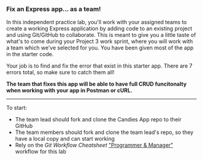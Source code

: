 ### Fix an Express app... as a team!

In this independent practice lab, you'll work with your assigned teams to create a working Express application by adding code to an existing project and using Git/GitHub to collaborate. This is meant to give you a little taste of what's to come during your Project 3 work sprint, where you will work with a team which we've selected for you. You have been given most of the app in the starter code.

Your job is to find and fix the error that exist in this starter app. There are 7 errors total, so make sure to catch them all!


**The team that fixes this app will be able to have full CRUD funcitonalty when working with your app in Postman or cURL.**

---

To start:

- The team lead should fork and clone the Candies App repo to their GitHub
- The team members should fork and clone the team lead's repo, so they have a local copy and can start working
- Rely on the *Git Workflow Cheatsheet* ["Programmer & Manager"](https://github.com/mer8/broken-candies/blob/master/git_workflow_cheatsheet.md#our-workflows) workflow for this lab
